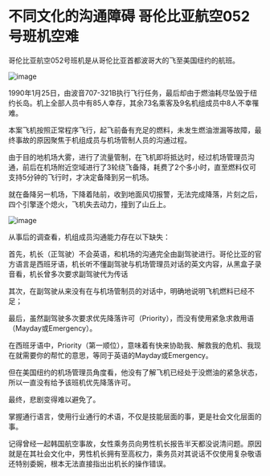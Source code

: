 # 不同文化的沟通障碍 哥伦比亚航空052号班机空难

哥伦比亚航空052号班机是从哥伦比亚首都波哥大的飞至美国纽约的航班。

![image](https://github.com/user-attachments/assets/4d959f2a-406b-4fd9-b01f-f3ed28c6ef2a)


1990年1月25日，由波音707-321B执行飞行任务，最后却由于燃油耗尽坠毁于纽约长岛。机上全部人员中有85人幸存，其余73名乘客及9名机组成员中8人不幸罹难。

本案飞机按照正常程序飞行，起飞前备有充足的燃料，未发生燃油泄漏等故障，最终事故的原因聚焦于机组成员与机场管制人员的沟通过程。

由于目的地机场大雾，进行了流量管制，在飞机即将抵达时，经过机场管理员沟通，前后在机场附近空域进行了3轮绕飞备降，耗费了2个多小时，直至燃料仅可支持5分钟的飞行时，才决定备降到另一机场。

就在备降另一机场，下降着陆前，收到地面风切报警，无法完成降落，片刻之后，四个引擎逐个熄火，飞机失去动力，撞到了山丘上。

![image](https://github.com/user-attachments/assets/759d20dd-39cd-48e9-8bc7-df6ccf01d4a1)


从事后的调查看，机组成员沟通能力存在以下缺失：

首先，机长（正驾驶）不会英语，和机场的沟通完全由副驾驶进行。哥伦比亚的官方语言是西班牙语，机长听不懂副驾驶与机场管理员对话的英文内容，从黑盒子录音看，机长曾多次要求副驾驶代为传话

其次，在副驾驶从来没有在与机场管制员的对话中，明确地说明飞机燃料已经不足；

最后，虽然副驾驶多次要求优先降落许可（Priority），而没有使用紧急求救用语（Mayday或Emergency）。

在西班牙语中，Priority（第一顺位），意味着有快来协助我、解救我的危机、我现在就需要你的帮忙的意思，等同于英语的Mayday或Emergency。

但在美国纽约的机场管理员角度看，他没有了解飞机已经处于没燃油的紧急状态，所以一直没有给予该班机优先降落许可。

最终，悲剧变得难以避免了。

掌握通行语言，使用行业通行的术语，不仅是技能层面的事，更是社会文化层面的事。

记得曾经一起韩国航空事故，女性乘务员向男性机长报告半天都没说清问题。原因就是在其社会文化中，男性机长拥有至高权力，乘务员对其说话不仅使用复杂敬语还特别委婉，根本无法直接指出出机长的操作错误。
